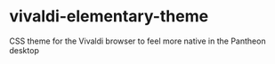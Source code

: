 # vivaldi-elementary-theme
CSS theme for the Vivaldi browser to feel more native in the Pantheon desktop

